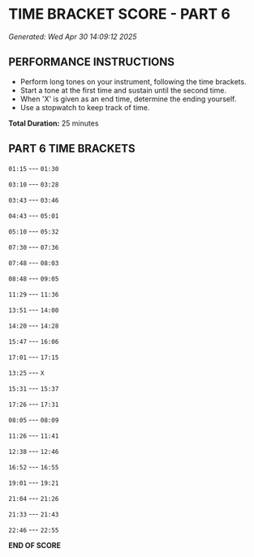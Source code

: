 # TIME BRACKET SCORE - PART 6
*Generated: Wed Apr 30 14:09:12 2025*

## PERFORMANCE INSTRUCTIONS
- Perform long tones on your instrument, following the time brackets.
- Start a tone at the first time and sustain until the second time.
- When 'X' is given as an end time, determine the ending yourself.
- Use a stopwatch to keep track of time.

**Total Duration:** 25 minutes

## PART 6 TIME BRACKETS

`01:15` --- `01:30`

`03:10` --- `03:28`

`03:43` --- `03:46`

`04:43` --- `05:01`

`05:10` --- `05:32`

`07:30` --- `07:36`

`07:48` --- `08:03`

`08:48` --- `09:05`

`11:29` --- `11:36`

`13:51` --- `14:00`

`14:20` --- `14:28`

`15:47` --- `16:06`

`17:01` --- `17:15`

`13:25` --- `X`

`15:31` --- `15:37`

`17:26` --- `17:31`

`08:05` --- `08:09`

`11:26` --- `11:41`

`12:38` --- `12:46`

`16:52` --- `16:55`

`19:01` --- `19:21`

`21:04` --- `21:26`

`21:33` --- `21:43`

`22:46` --- `22:55`

**END OF SCORE**
